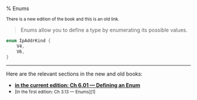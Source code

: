 % Enums

<small>There is a new edition of the book and this is an old link.</small>

> Enums allow you to define a type by enumerating its possible values.

```rust
enum IpAddrKind {
    V4,
    V6,
}
```

---

Here are the relevant sections in the new and old books:

* **[in the current edition: Ch 6.01 — Defining an Enum][2]**
* <small>[In the first edition: Ch 3.13 — Enums][1]</small>

[2]: ch06-01-defining-an-enum.html
